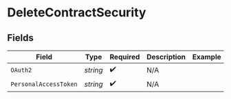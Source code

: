 # DeleteContractSecurity


## Fields

| Field                 | Type                  | Required              | Description           | Example               |
| --------------------- | --------------------- | --------------------- | --------------------- | --------------------- |
| `OAuth2`              | *string*              | :heavy_check_mark:    | N/A                   |                       |
| `PersonalAccessToken` | *string*              | :heavy_check_mark:    | N/A                   |                       |